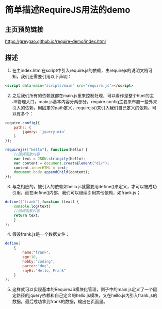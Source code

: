 # 简单描述RequireJS用法的demo

## 主页预览链接

https://greygao.github.io/require-demo/index.html

##  描述

1. 在主index.html在script中引入require.js的依赖，由requirejs的说明文档可知，我们还需要引用以下声明：
```html
<script data-main="scripts/main" src="require.js"></script>
```

2. 之后我们所有的依赖就都在main.js里来控制处理，可以看作是整个html的主JS管理入口，main.js基本内容分两部分，require.config主要来布置一些外来引入的依赖，用固定的path定义，requirejs()来引入我们自己定义的依赖，可以有多个：
```javascript
require.config({
    paths: {
        jquery: 'jquery.min'
    }
});

requirejs(["hello"], function(hello) {
    //回调函数内容
    var text = JSON.stringify(hello);
    var content = document.createElement("div");
    content.innerHTML = text;
    document.body.appendChild(content);
});
```
3. 与之相应的，被引入的依赖如hello.js就需要用define()来定义，才可以被成功引用，而在define()内部，我们可以继续引用其他依赖，如frank.js；
```javascript
define(["frank"],function (text) {
	console.log(text)
  	//回调函数内容
  	return text;
    }
);
```
4. 假设frank.js是一个数据文件：
```javascript
define(
    {
        name:"frank",
        age:18,
        hobby:"coding",
        parter:"dog",
        sayHi:"Hello, Frank"
    }
);
```
5. 这样就可以实现基本的RequireJS模块化管理，例子中的main.js定义了一个固定路径的jquery依赖和自己定义的hello.js模块，又在hello.js内引入frank.js的数据，最后成功拿到frank的数据，输出在页面里。

